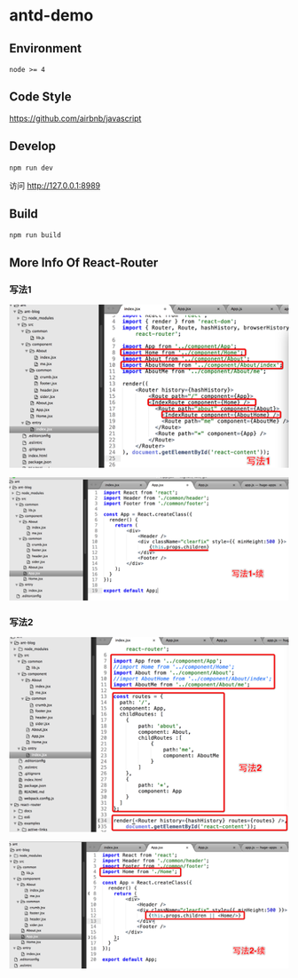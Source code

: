 # antd-demo

## Environment

```
node >= 4
```

## Code Style

https://github.com/airbnb/javascript

## Develop

```
npm run dev
```

访问 http://127.0.0.1:8989 

## Build

```
npm run build
```

## More Info Of React-Router

### 写法1

![Image1](md/1.pic_hd.jpg) 

![Image2](md/2.pic_hd.jpg) 

### 写法2

![Image3](md/3.pic_hd.jpg) 

![Image4](md/4.pic_hd.jpg) 




